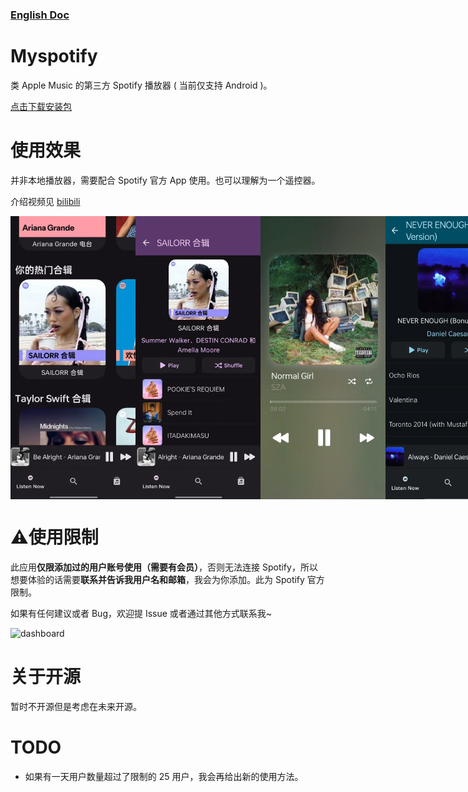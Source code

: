 



### [English Doc](https://github.com/niki914/Myspotify/blob/main/README_en.md)



# Myspotify

类 Apple Music 的第三方 Spotify 播放器 ( 当前仅支持 Android )。

[点击下载安装包](https://github.com/niki914/Myspotify/releases/latest)

# 使用效果

并非本地播放器，需要配合 Spotify 官方 App 使用。也可以理解为一个遥控器。

介绍视频见 [bilibili](https://www.bilibili.com/video/BV1kspFz1Eom/?share_source=copy_web&vd_source=e928ac8df37862d7e05a1286cc6b1329)

<div style="display: flex; justify-content: space-around;">
  <img src="https://github.com/niki914/Myspotify/blob/main/images/pv1.png?raw=true" alt="pv1" width="200"/>
  <img src="https://github.com/niki914/Myspotify/blob/main/images/pv2.png?raw=true" alt="pv2" width="200"/>
  <img src="https://github.com/niki914/Myspotify/blob/main/images/pv3.png?raw=true" alt="pv3" width="200"/>
  <img src="https://github.com/niki914/Myspotify/blob/main/images/pv4.png?raw=true" alt="pv4" width="200"/>
</div>

# ⚠️使用限制

此应用**仅限添加过的用户账号使用（需要有会员）**，否则无法连接 Spotify，所以想要体验的话需要**联系并告诉我用户名和邮箱**，我会为你添加。此为 Spotify 官方限制。

如果有任何建议或者 Bug，欢迎提 Issue 或者通过其他方式联系我~

![dashboard](https://github.com/niki914/Myspotify/blob/main/images/dashborad.png)

# 关于开源

暂时不开源但是考虑在未来开源。

# TODO

- 如果有一天用户数量超过了限制的 25 用户，我会再给出新的使用方法。